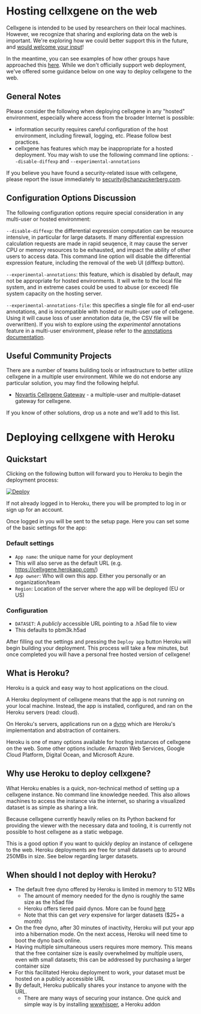 # Hosting cellxgene on the web

Cellxgene is intended to be used by researchers on their local machines. However, we recognize that sharing and exploring data on the web is important. We're exploring how we could better support this in the future, and [would welcome your input](https://github.com/chanzuckerberg/cellxgene/issues/875)!

In the meantime, you can see examples of how other groups have approached this [here](gallery). While we don't officially support web deployment, we've offered some guidance below on one way to deploy cellxgene to the web.

## General Notes

Please consider the following when deploying cellxgene in any "hosted" environment, especially where access from the broader Internet is possible:

- information security requires careful configuration of the host environment, including firewall, logging, etc. Please follow best practices.
- cellxgene has features which may be inappropriate for a hosted deployment. You may wish to use the following command line options: `--disable-diffexp` and `--experimental-annotations`

If you believe you have found a security-related issue with cellxgene, please report the issue immediately to <security@chanzuckerberg.com>.

## Configuration Options Discussion

The following configuration options require special consideration in any multi-user or hosted environment:

`--disable-diffexp`: the differential expression computation can be resource intensive, in particular for large datasets. If many differential expression calculation requests are made in rapid seuqence, it may cause the server CPU or memory resources to be exhausted, and impact the ability of other users to access data. This command line option will disable the differential expression feature, including the removal of the web UI (diffexp button).

`--experimental-annotations`: this feature, which is disabled by default, may not be appropriate for hosted environments. It will write to the local file system, and in extreme cases could be used to abuse (or exceed) file system capacity on the hosting server.

`--experimental-annotations-file`: this specifies a single file for all end-user annotations, and is incompatible with hosted or multi-user use of cellxgene. Using it will cause loss of user annotation data (ie, the CSV file will be overwritten). If you wish to explore using the _experimental_ annotations feature in a multi-user environment, please refer to the [annotations documentation](annotations).

## Useful Community Projects

There are a number of teams building tools or infrastructure to better utilize cellxgene in a multiple user environment. While we do not endorse any particular solution, you may find the following helpful.

- [Novartis Cellxgene Gateway](https://github.com/Novartis/cellxgene-gateway) - a multiple-user and multiple-dataset gateway for cellxgene.

If you know of other solutions, drop us a note and we'll add to this list.

# Deploying cellxgene with Heroku

## Quickstart

Clicking on the following button will forward you to Heroku to begin the deployment process:

<a href="https://heroku.com/deploy?template=https://github.com/chanzuckerberg/cellxgene/tree/heroku">
 <img src="https://www.herokucdn.com/deploy/button.svg" alt="Deploy">
</a>

If not already logged in to Heroku, there you will be prompted to log in or sign up for an account.

Once logged in you will be sent to the setup page. Here you can set some of the basic settings for the app:

### Default settings

- `App name`: the unique name for your deployment
- This will also serve as the default URL (e.g. https://cellxgene.herokapp.com/)
- `App owner`: Who will own this app. Either you personally or an organization/team
- `Region`: Location of the server where the app will be deployed (EU or US)

### Configuration

- `DATASET`: A _publicly_ accessible URL pointing to a .h5ad file to view
- This defaults to pbm3k.h5ad

After filling out the settings and pressing the `Deploy app` button Heroku will begin building your deployment. This process will take a few minutes, but once completed you will have a personal free hosted version of cellxgene!

## What is Heroku?

Heroku is a quick and easy way to host applications on the cloud.

A Heroku deployment of cellxgene means that the app is not running on your local machine. Instead, the app is installed, configured, and ran on the Heroku servers (read: cloud).

On Heroku's servers, applications run on a [dyno](https://www.heroku.com/dynos) which are Heroku's implementation and abstraction of containers.

Heroku is one of many options available for hosting instances of cellxgene on the web.
Some other options include: Amazon Web Services, Google Cloud Platform, Digital Ocean, and Microsoft Azure.

## Why use Heroku to deploy cellxgene?

What Heroku enables is a quick, non-technical method of setting up a cellxgene instance. No command line knowledge needed. This also allows machines to access the instance via the internet, so sharing a visualized dataset is as simple as sharing a link.

Because cellxgene currently heavily relies on its Python backend for providing the viewer with the necessary data and tooling, it is currently not possible to host cellxgene as a static webpage.

This is a good option if you want to quickly deploy an instance of cellxgene to the web. Heroku deployments are free for small datasets up to around 250MBs in size. See below regarding larger datasets.

## When should I not deploy with Heroku?

- The default free dyno offered by Heroku is limited in memory to 512 MBs
  - The amount of memory needed for the dyno is roughly the same size as the h5ad file
  - Heroku offers tiered paid dynos. More can be found [here](https://www.heroku.com/pricing)
  - Note that this can get _very_ expensive for larger datasets (\$25+ a month)
- On the free dyno, after 30 minutes of inactivity, Heroku will put your app into a hibernation mode. On the next access, Heroku will need time to boot the dyno back online.
- Having multiple simultaneous users requires more memory. This means that the free container size is easily overwhelmed by multiple users, even with small datasets; this can be addressed by purchasing a larger container size
- For this facilitated Heroku deployment to work, your dataset must be hosted on a publicly accessible URL
- By default, Heroku publically shares your instance to anyone with the URL.
  - There are many ways of securing your instance. One quick and simple way is by installing [wwwhisper](https://elements.heroku.com/addons/wwwhisper), a Heroku addon
